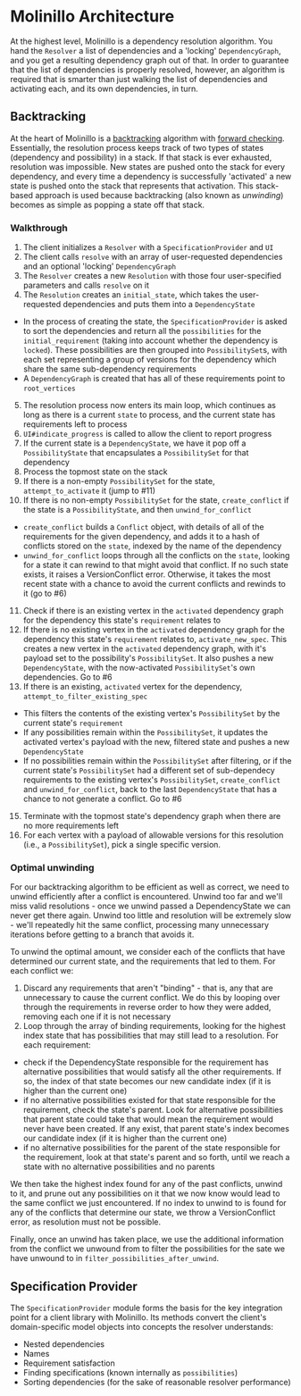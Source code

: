 # Molinillo Architecture

At the highest level, Molinillo is a dependency resolution algorithm.
You hand the `Resolver` a list of dependencies and a 'locking' `DependencyGraph`, and you get a resulting dependency graph out of that.
In order to guarantee that the list of dependencies is properly resolved, however, an algorithm is required that is smarter than just walking the list of dependencies and activating each, and its own dependencies, in turn.

## Backtracking

At the heart of Molinillo is a [backtracking](http://en.wikipedia.org/wiki/Backtracking) algorithm with [forward checking](http://en.wikipedia.org/wiki/Look-ahead_(backtracking)).
Essentially, the resolution process keeps track of two types of states (dependency and possibility) in a stack.
If that stack is ever exhausted, resolution was impossible.
New states are pushed onto the stack for every dependency, and every time a dependency is successfully 'activated' a new state is pushed onto the stack that represents that activation.
This stack-based approach is used because backtracking (also known as *unwinding*) becomes as simple as popping a state off that stack.

### Walkthrough

1. The client initializes a `Resolver` with a `SpecificationProvider` and `UI`
2. The client calls `resolve` with an array of user-requested dependencies and an optional 'locking' `DependencyGraph`
3. The `Resolver` creates a new `Resolution` with those four user-specified parameters and calls `resolve` on it
4. The `Resolution` creates an `initial_state`, which takes the user-requested dependencies and puts them into a `DependencyState`
  - In the process of creating the state, the `SpecificationProvider` is asked to sort the dependencies and return all the `possibilities` for the `initial_requirement` (taking into account whether the dependency is `locked`). These possibilities are then grouped into `PossibilitySet`s, with each set representing a group of versions for the dependency which share the same sub-dependency requirements
  - A `DependencyGraph` is created that has all of these requirements point to `root_vertices`
5. The resolution process now enters its main loop, which continues as long as there is a current `state` to process, and the current state has requirements left to process
6. `UI#indicate_progress` is called to allow the client to report progress
7. If the current state is a `DependencyState`, we have it pop off a `PossibilityState` that encapsulates a `PossibilitySet` for that dependency
8. Process the topmost state on the stack
9. If there is a non-empty `PossibilitySet` for the state, `attempt_to_activate` it (jump to #11)
10. If there is no non-empty `PossibilitySet` for the state, `create_conflict` if the state is a `PossibilityState`, and then `unwind_for_conflict`
  - `create_conflict` builds a `Conflict` object, with details of all of the requirements for the given dependency, and adds it to a hash of conflicts stored on the `state`, indexed by the name of the dependency
  - `unwind_for_conflict` loops through all the conflicts on the `state`, looking for a state it can rewind to that might avoid that conflict. If no such state exists, it raises a VersionConflict error. Otherwise, it takes the most recent state with a chance to avoid the current conflicts and rewinds to it (go to #6)
11. Check if there is an existing vertex in the `activated` dependency graph for the dependency this state's `requirement` relates to
12. If there is no existing vertex in the `activated` dependency graph for the dependency this state's `requirement` relates to, `activate_new_spec`. This creates a new vertex in the `activated` dependency graph, with it's payload set to the possibility's `PossibilitySet`. It also pushes a new `DependencyState`, with the now-activated `PossibilitySet`'s own dependencies. Go to #6
13. If there is an existing, `activated` vertex for the dependency, `attempt_to_filter_existing_spec`
  - This filters the contents of the existing vertex's `PossibilitySet` by the current state's `requirement`
  - If any possibilities remain within the `PossibilitySet`, it updates the activated vertex's payload with the new, filtered state and pushes a new `DependencyState`
  - If no possibilities remain within the `PossibilitySet` after filtering, or if the current state's `PossibilitySet` had a different set of sub-dependecy requirements to the existing vertex's `PossibilitySet`, `create_conflict` and `unwind_for_conflict`, back to the last `DependencyState` that has a chance to not generate a conflict. Go to #6
15. Terminate with the topmost state's dependency graph when there are no more requirements left
16. For each vertex with a payload of allowable versions for this resolution (i.e., a `PossibilitySet`), pick a single specific version.

### Optimal unwinding

For our backtracking algorithm to be efficient as well as correct, we need to
unwind efficiently after a conflict is encountered. Unwind too far and we'll
miss valid resolutions - once we unwind passed a DependencyState we can never
get there again. Unwind too little and resolution will be extremely slow - we'll
repeatedly hit the same conflict, processing many unnecessary iterations before
getting to a branch that avoids it.

To unwind the optimal amount, we consider each of the conflicts that have
determined our current state, and the requirements that led to them. For each
conflict we:

1. Discard any requirements that aren't "binding" - that is, any that are
unnecessary to cause the current conflict. We do this by looping over through
the requirements in reverse order to how they were added, removing each one if
it is not necessary
2. Loop through the array of binding requirements, looking for the highest index
state that has possibilities that may still lead to a resolution. For each
requirement:
  - check if the DependencyState responsible for the requirement has alternative
  possibilities that would satisfy all the other requirements. If so, the index
  of that state becomes our new candidate index (if it is higher than the
  current one)
  - if no alternative possibilities existed for that state responsible for the
  requirement, check the state's parent. Look for alternative possibilities that
  parent state could take that would mean the requirement would never have been
  created. If any exist, that parent state's index becomes our candidate index
  (if it is higher than the current one)
  - if no alternative possibilities for the parent of the state responsible for
  the requirement, look at that state's parent and so forth, until we reach a
  state with no alternative possibilities and no parents

We then take the highest index found for any of the past conflicts, unwind to
it, and prune out any possibilities on it that we now know would lead to the
same conflict we just encountered. If no index to unwind to is found for any
of the conflicts that determine our state, we throw a VersionConflict error, as
resolution must not be possible.

Finally, once an unwind has taken place, we use the additional information from
the conflict we unwound from to filter the possibilities for the sate we have
unwound to in `filter_possibilities_after_unwind`.

## Specification Provider

The `SpecificationProvider` module forms the basis for the key integration point for a client library with Molinillo.
Its methods convert the client's domain-specific model objects into concepts the resolver understands:

- Nested dependencies
- Names
- Requirement satisfaction
- Finding specifications (known internally as `possibilities`)
- Sorting dependencies (for the sake of reasonable resolver performance)
